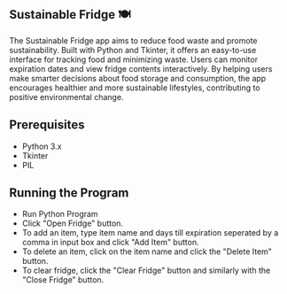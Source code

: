## Sustainable Fridge 🍽
The Sustainable Fridge app aims to reduce food waste and promote sustainability. Built with Python and Tkinter, it offers an easy-to-use interface for tracking food and minimizing waste. Users can monitor expiration dates and view fridge contents interactively. By helping users make smarter decisions about food storage and consumption, the app encourages healthier and more sustainable lifestyles, contributing to positive environmental change.

## Prerequisites
* Python 3.x
* Tkinter
* PIL

## Running the Program
* Run Python Program
* Click "Open Fridge" button.
* To add an item, type item name and days till expiration seperated by a comma in input box and click "Add Item" button.
* To delete an item, click on the item name and click the "Delete Item" button.
* To clear fridge, click the "Clear Fridge" button and similarly with the "Close Fridge" button.


